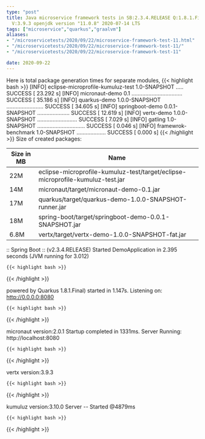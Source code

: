 ```yaml
---
type: "post"
title: Java microservice framework tests in SB:2.3.4.RELEASE Q:1.8.1.Final M:2.0.2
  V:3.9.3 openjdk version "11.0.8" 2020-07-14 LTS
tags: ["microservice","quarkus","graalvm"]
aliases:
- "/microservicetests/2020/09/22/microservice-framework-test-11.html"
- "/microservicetests/2020/09/22/microservice-framework-test-11/"
- "/microservicetests/2020/09/22/microservice-framework-test-11"

date: 2020-09-22
---
```

 
Here is total package generation times for separate modules,
{{< highlight bash >}}
[INFO] eclipse-microprofile-kumuluz-test 1.0-SNAPSHOT ..... SUCCESS [ 23.292 s]
[INFO] micronaut-demo 0.1 ................................. SUCCESS [ 35.186 s]
[INFO] quarkus-demo 1.0.0-SNAPSHOT ........................ SUCCESS [ 34.605 s]
[INFO] springboot-demo 0.0.1-SNAPSHOT ..................... SUCCESS [ 12.619 s]
[INFO] vertx-demo 1.0.0-SNAPSHOT .......................... SUCCESS [  7.029 s]
[INFO] gatling 1.0-SNAPSHOT ............................... SUCCESS [  0.046 s]
[INFO] framewrok-benchmark 1.0-SNAPSHOT ................... SUCCESS [  0.000 s]
{{< /highlight >}}
Size of created packages:

| Size in MB |  Name |
|------------|-------|
| 22M | eclipse-microprofile-kumuluz-test/target/eclipse-microprofile-kumuluz-test.jar |
| 14M | micronaut/target/micronaut-demo-0.1.jar |
| 17M | quarkus/target/quarkus-demo-1.0.0-SNAPSHOT-runner.jar |
| 18M | spring-boot/target/springboot-demo-0.0.1-SNAPSHOT.jar |
| 6.8M | vertx/target/vertx-demo-1.0.0-SNAPSHOT-fat.jar |


:: Spring Boot :: (v2.3.4.RELEASE) Started DemoApplication in 2.395 seconds (JVM running for 3.012)

    {{< highlight bash >}}
{{< /highlight >}}

powered by Quarkus 1.8.1.Final) started in 1.147s. Listening on: http://0.0.0.0:8080

    {{< highlight bash >}}
{{< /highlight >}}

micronaut version:2.0.1 Startup completed in 1331ms. Server Running: http://localhost:8080

    {{< highlight bash >}}
{{< /highlight >}}

vertx version:3.9.3

    {{< highlight bash >}}
{{< /highlight >}}

kumuluz version:3.10.0 Server -- Started @4879ms

    {{< highlight bash >}}
{{< /highlight >}}
